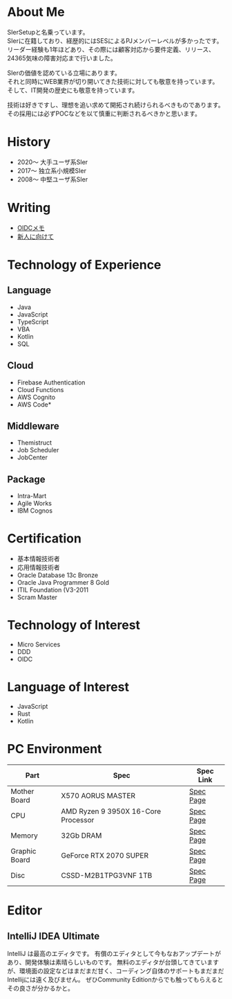 # About Me
SIerSetupと名乗っています。  
SIerに在籍しており、経歴的にはSESによるPJメンバーレベルが多かったです。  
リーダー経験も1年ほどあり、その際には顧客対応から要件定義、リリース、24365気味の障害対応まで行いました。

SIerの価値を認めている立場にあります。  
それと同時にWEB業界が切り開いてきた技術に対しても敬意を持っています。  
そして、IT開発の歴史にも敬意を持っています。

技術は好きですし、理想を追い求めて開拓され続けられるべきものであります。  
その採用には必ずPOCなどを以て慎重に判断されるべきかと思います。

# History
* 2020〜 大手ユーザ系SIer
* 2017〜 独立系小規模SIer
* 2008〜 中堅ユーザ系SIer

# Writing
* [OIDCメモ](./doc/OIDC.md)
* [新人に向けて](doc/newcommer/index.md)

# Technology of Experience
## Language
* Java
* JavaScript
* TypeScript
* VBA
* Kotlin
* SQL

## Cloud
* Firebase Authentication
* Cloud Functions
* AWS Cognito
* AWS Code*

## Middleware
* Themistruct
* Job Scheduler
* JobCenter

## Package
* Intra-Mart
* Agile Works
* IBM Cognos

# Certification
* 基本情報技術者
* 応用情報技術者
* Oracle Database 13c Bronze
* Oracle Java Programmer 8 Gold
* ITIL Foundation (V3-2011
* Scram Master

# Technology of Interest
* Micro Services
* DDD
* OIDC

# Language of Interest
* JavaScript
* Rust
* Kotlin

# PC Environment

| Part | Spec | Spec Link |  
|------|------|-----------|  
| Mother Board  | X570 AORUS MASTER  | [Spec Page](https://www.gigabyte.com/jp/Motherboard/X570-AORUS-MASTER-rev-10#kf) |  
| CPU  | AMD Ryzen 9 3950X 16-Core Processor | [Spec Page](https://www.amd.com/ja/products/cpu/amd-ryzen-9-3950x) |  
| Memory  | 32Gb DRAM  | [Spec Page](https://www.gskill.com/product/165/326/1562840073/F4-3600C16D-16GTZNC) |  
| Graphic Board  | GeForce RTX 2070 SUPER | [Spec Page](https://www.nvidia.com/ja-jp/geforce/graphics-cards/rtx-2070-super/) |  
| Disc  | CSSD-M2B1TPG3VNF 1TB | [Spec Page](https://www.cfd.co.jp/product/ssd/cssd-m2b1tpg3vnf/) |  

# Editor
## IntelliJ IDEA Ultimate
IntelliJ は最高のエディタです。
有償のエディタとして今もなおアップデートがあり、開発体験は素晴らしいものです。
無料のエディタが台頭してきていますが、環境面の設定などはまだまだ甘く、コーディング自体のサポートもまだまだIntellijには遠く及びません。
ぜひCommunity Editionからでも触ってもらえるとその良さが分かるかと。
